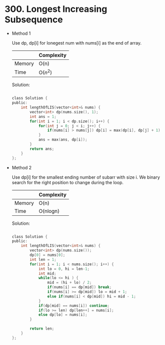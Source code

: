 #  300. Longest Increasing Subsequence
- Method 1

    Use dp, dp[i] for lonegest num with nums[i] as the end of array.

    | |   Complexity  |
    | ----------- | ----------- | 
    |  Memory     | O(n) | 
    |      Time       |  O($n^2$) | 


    Solution:

    ``` h

    class Solution {
    public:
        int lengthOfLIS(vector<int>& nums) {
            vector<int> dp(nums.size(), 1);
            int ans = 1;
            for(int i = 1; i < dp.size(); i++) {
                for(int j = 0; j < i; j++) {
                    if(nums[i] > nums[j]) dp[i] = max(dp[i], dp[j] + 1);
                }
                ans = max(ans, dp[i]);
            }
            return ans;
        }
    };

    ```

- Method 2

    Use dp[i] for the smallest ending number of subarr with size i. We binary search for the right position to change during the loop.

    | |   Complexity  |
    | ----------- | ----------- | 
    |  Memory     | O(n) | 
    |      Time       |  O(nlogn) | 


    Solution:

    ``` h

    class Solution {
    public:
        int lengthOfLIS(vector<int>& nums) {
            vector<int> dp(nums.size());
            dp[0] = nums[0];
            int len = 1;
            for(int i = 1; i < nums.size(); i++) {
                int lo = 0, hi = len-1;
                int mid;
                while(lo <= hi ) {
                    mid = (hi + lo) / 2;
                    if(nums[i] == dp[mid]) break;
                    if(nums[i] >= dp[mid]) lo = mid + 1;
                    else if(nums[i] < dp[mid]) hi = mid - 1;
                }
                if(dp[mid] == nums[i]) continue;
                if(lo >= len) dp[len++] = nums[i];
                else dp[lo] = nums[i];
            }
            
            return len;
        }
    };

    ```





<br>